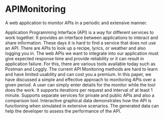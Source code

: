 # APIMonitoring

A web application to monitor APIs in a periodic and extensive manner.


Application Programming Interface (API) is a way for different services to work together. It provides an interface between applications to interact and share information. These days it is hard to find a service that does not use an API. There are APIs to look up a recipe, lyrics, or weather and also logging you in. The web APIs we want to integrate into our application must give expected response time and provide reliability or it can result in application failure. For this, there are various tools available today such as Postman and Loggly. The current API Monitoring methods are hard to learn and have limited usability and can cost you a premium. In this paper, we have discussed a simple and effective approach to monitoring APIs over a given period. A user can simply enter details for the monitor while the tool does the work. It supports iterations per request and interval of at least 1 minute. Supports separate services for private and public APIs and also a comparison tool. Interactive graphical data demonstrates how the API is functioning when simulated in extensive scenarios. The generated data can help the developer to assess the performance of the API.
